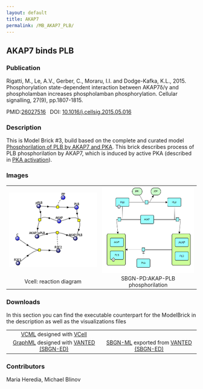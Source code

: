 ```yaml
---
layout: default
title: AKAP7
permalink: /MB_AKAP7_PLB/
---
```

## AKAP7 binds PLB

### Publication 

Rigatti, M., Le, A.V., Gerber, C., Moraru, I.I. and Dodge-Kafka, K.L., 2015. Phosphorylation state-dependent interaction between 
AKAP7δ/γ and phospholamban increases phospholamban phosphorylation. Cellular signalling, 27(9), pp.1807-1815.

 PMID:<a href="https://www.ncbi.nlm.nih.gov/pubmed/?term=26027516">26027516</a>&ensp; 
 DOI: <a href="https://doi.org/10.1016/j.cellsig.2015.05.016">10.1016/j.cellsig.2015.05.016</a><br />

### Description
This is Model Brick #3, build based on the complete and curated model <a href="http://modelbricks.org/CM_AKAP7_complete.md">Phosphorilation of PLB by AKAP7 and PKA</a>. This brick describes process of PLB phosphorilation by AKAP7, which is induced by active PKA (described in <a href="http://modelbricks.org/MB_PKAactivation/"> PKA activation</a>).

### Images
<center>
 <table> 
 <tr>
  <td align="center" width="280"><a href="https://modelbricks.github.io/images/Vcellimages/AKAP_PLB_Vcell.PNG"><img align="center" src="/images/Vcellimages/AKAP_PLB_Vcell.PNG"/></a></td>
    <td align="center" width="280"><a href="https://modelbricks.github.io/images/SBGNfiles/AKAP_PLB_SBGN.png"><img align="center" src="/images/SBGNfiles/AKAP_PLB_SBGN.png" height="230"/></a></td>
 </tr>
 <tr>
  <td align="center"> Vcell: reaction diagram </td>
   <td align="center"> SBGN-PD:AKAP-PLB phosphorilation</td>
   </tr>
 </table>
</center>

### Downloads 

In this section you can find the executable counterpart for the ModelBrick in the description as well as the visualizations files
<center>
<table> 
 <td align="center"><a href="/modelbricks/VCML_SBMLfiles/AKAP7_PLB_Binding.vcml">VCML</a> designed with <a href="http://vcell.org"> VCell</a>  </td> 
 <td align="center"><!--<a href="/modelbricks/VCML_SBMLfiles/AKAP7_PLB_Binding.xml">SBML</a> exported from <a href="http://vcell.org"> VCell</a> --> </td>
 <tr>
    <td align="center" width="33%"><a href="/modelbricks/SBGNexecutablefiles/AKAP_PLB_SBGN.graphml">GraphML</a> designed with <a href="https://immersive-analytics.infotech.monash.edu/vanted/addons/sbgn-ed/">VANTED (SBGN-ED)</a></td>
    <td align="center" width="33%"><a href="/modelbricks/SBGNexecutablefiles/AKAP_PLB_SBGN.sbgn">SBGN-ML</a> exported from <a href="https://immersive-analytics.infotech.monash.edu/vanted/addons/sbgn-ed/">VANTED (SBGN-ED)</a></td>
 </tr>
 </table>
 </center>
 


### Contributors
Maria Heredia, Michael Blinov
 
